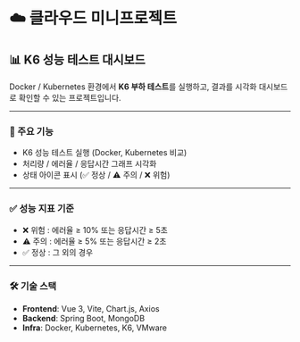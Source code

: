 # ☁️ 클라우드 미니프로젝트

## 📊 K6 성능 테스트 대시보드
Docker / Kubernetes 환경에서 **K6 부하 테스트**를 실행하고, 결과를 시각화 대시보드로 확인할 수 있는 프로젝트입니다.

---

### 🚀 주요 기능
- K6 성능 테스트 실행 (Docker, Kubernetes 비교)
- 처리량 / 에러율 / 응답시간 그래프 시각화
- 상태 아이콘 표시 (✅ 정상 / ⚠️ 주의 / ❌ 위험)

---

### ✅ 성능 지표 기준
- ❌ 위험 : 에러율 ≥ 10% 또는 응답시간 ≥ 5초  
- ⚠️ 주의 : 에러율 ≥ 5% 또는 응답시간 ≥ 2초  
- ✅ 정상 : 그 외의 경우

---

### 🛠️ 기술 스택
- **Frontend**: Vue 3, Vite, Chart.js, Axios  
- **Backend**: Spring Boot, MongoDB  
- **Infra**: Docker, Kubernetes, K6, VMware 
